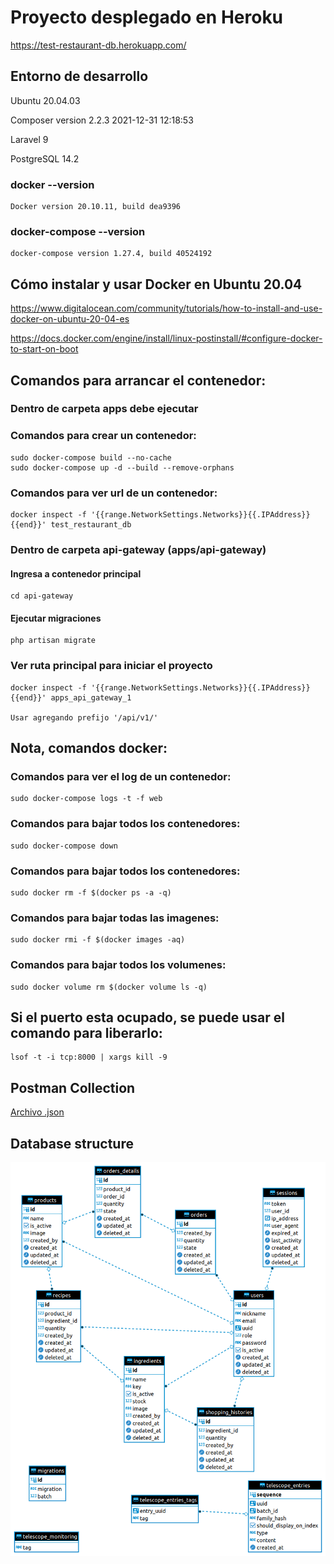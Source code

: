 # Proyecto desplegado en Heroku
https://test-restaurant-db.herokuapp.com/


## Entorno de desarrollo


Ubuntu 20.04.03


Composer version 2.2.3 2021-12-31 12:18:53


Laravel 9


PostgreSQL 14.2



### docker --version

    Docker version 20.10.11, build dea9396

### docker-compose --version

    docker-compose version 1.27.4, build 40524192

## Cómo instalar y usar Docker en Ubuntu 20.04

https://www.digitalocean.com/community/tutorials/how-to-install-and-use-docker-on-ubuntu-20-04-es

https://docs.docker.com/engine/install/linux-postinstall/#configure-docker-to-start-on-boot

## Comandos para arrancar el contenedor:

### Dentro de carpeta apps debe ejecutar 
### Comandos para crear un contenedor:
    sudo docker-compose build --no-cache
    sudo docker-compose up -d --build --remove-orphans

### Comandos para ver url de un contenedor:
    docker inspect -f '{{range.NetworkSettings.Networks}}{{.IPAddress}}{{end}}' test_restaurant_db

### Dentro de carpeta api-gateway (apps/api-gateway)

#### Ingresa a contenedor principal
    cd api-gateway
#### Ejecutar migraciones    
    php artisan migrate

### Ver ruta principal para iniciar el proyecto

    docker inspect -f '{{range.NetworkSettings.Networks}}{{.IPAddress}}{{end}}' apps_api_gateway_1

    Usar agregando prefijo '/api/v1/'
## Nota, comandos docker:

### Comandos para ver el log de un contenedor:

    sudo docker-compose logs -t -f web

### Comandos para bajar todos los contenedores:

    sudo docker-compose down

### Comandos para bajar todos los contenedores:

    sudo docker rm -f $(docker ps -a -q)

### Comandos para bajar todas las imagenes:

    sudo docker rmi -f $(docker images -aq)

### Comandos para bajar todos los volumenes:

    sudo docker volume rm $(docker volume ls -q)

## Si el puerto esta ocupado, se puede usar el comando para liberarlo:

    lsof -t -i tcp:8000 | xargs kill -9

## Postman Collection

[Archivo .json](/public/postman/test-restaurant.postman_collection.json)

## Database structure

![Diagram ERD](/public/diagrams/erd.png)
